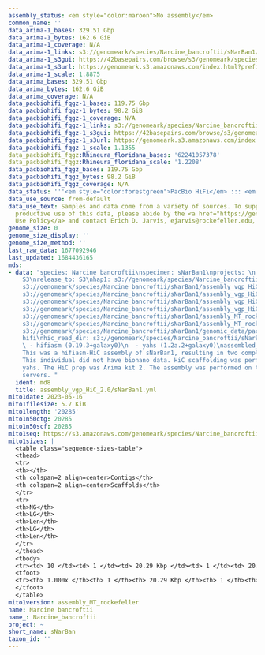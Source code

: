 ```yaml
---
assembly_status: <em style="color:maroon">No assembly</em>
common_name: ''
data_arima-1_bases: 329.51 Gbp
data_arima-1_bytes: 162.6 GiB
data_arima-1_coverage: N/A
data_arima-1_links: s3://genomeark/species/Narcine_bancroftii/sNarBan1/genomic_data/arima/<br>
data_arima-1_s3gui: https://42basepairs.com/browse/s3/genomeark/species/Narcine_bancroftii/sNarBan1/genomic_data/arima/
data_arima-1_s3url: https://genomeark.s3.amazonaws.com/index.html?prefix=species/Narcine_bancroftii/sNarBan1/genomic_data/arima/
data_arima-1_scale: 1.8875
data_arima_bases: 329.51 Gbp
data_arima_bytes: 162.6 GiB
data_arima_coverage: N/A
data_pacbiohifi_fqgz-1_bases: 119.75 Gbp
data_pacbiohifi_fqgz-1_bytes: 98.2 GiB
data_pacbiohifi_fqgz-1_coverage: N/A
data_pacbiohifi_fqgz-1_links: s3://genomeark/species/Narcine_bancroftii/sNarBan1/genomic_data/pacbio_hifi/<br>
data_pacbiohifi_fqgz-1_s3gui: https://42basepairs.com/browse/s3/genomeark/species/Narcine_bancroftii/sNarBan1/genomic_data/pacbio_hifi/
data_pacbiohifi_fqgz-1_s3url: https://genomeark.s3.amazonaws.com/index.html?prefix=species/Narcine_bancroftii/sNarBan1/genomic_data/pacbio_hifi/
data_pacbiohifi_fqgz-1_scale: 1.1355
data_pacbiohifi_fqgz:Rhineura_floridana_bases: '62241057378'
data_pacbiohifi_fqgz:Rhineura_floridana_scale: '1.2208'
data_pacbiohifi_fqgz_bases: 119.75 Gbp
data_pacbiohifi_fqgz_bytes: 98.2 GiB
data_pacbiohifi_fqgz_coverage: N/A
data_status: '''<em style="color:forestgreen">PacBio HiFi</em> ::: <em style="color:forestgreen">Arima</em>'''
data_use_source: from-default
data_use_text: Samples and data come from a variety of sources. To support fair and
  productive use of this data, please abide by the <a href="https://genome10k.soe.ucsc.edu/data-use-policies/">Data
  Use Policy</a> and contact Erich D. Jarvis, ejarvis@rockefeller.edu, with any questions.
genome_size: 0
genome_size_display: ''
genome_size_method: ''
last_raw_data: 1677092946
last_updated: 1684436165
mds:
- data: "species: Narcine bancroftii\nspecimen: sNarBan1\nprojects: \n  - vgp\ndata_location:
    S3\nrelease_to: S3\nhap1: s3://genomeark/species/Narcine_bancroftii/sNarBan1/assembly_vgp_HiC_2.0/sNarBan1.HiC.hap1.20230516.fasta.gz\nhap2:
    s3://genomeark/species/Narcine_bancroftii/sNarBan1/assembly_vgp_HiC_2.0/sNarBan1.HiC.hap2.20230516.fasta.gz\npretext_hap1:
    s3://genomeark/species/Narcine_bancroftii/sNarBan1/assembly_vgp_HiC_2.0/evaluation/hap1/pretext/sNarBan1_hap1__s2_heatmap.pretext\npretext_hap2:
    s3://genomeark/species/Narcine_bancroftii/sNarBan1/assembly_vgp_HiC_2.0/evaluation/hap2/pretext/sNarBan1_hap2__s2_heatmap.pretext\nkmer_spectra_img:
    s3://genomeark/species/Narcine_bancroftii/sNarBan1/assembly_vgp_HiC_2.0/evaluation/merqury/sNarBan1_png/\nmito:
    s3://genomeark/species/Narcine_bancroftii/sNarBan1/assembly_MT_rockefeller/sNarBan1.MT.20230516.fasta.gz\nmito_gb:
    s3://genomeark/species/Narcine_bancroftii/sNarBan1/assembly_MT_rockefeller/sNarBan1.MT.20230516.gb\npacbio_read_dir:
    s3://genomeark/species/Narcine_bancroftii/sNarBan1/genomic_data/pacbio_hifi/\npacbio_read_type:
    hifi\nhic_read_dir: s3://genomeark/species/Narcine_bancroftii/sNarBan1/genomic_data/arima/\npipeline:\n
    \ - hifiasm (0.19.3+galaxy0)\n  - yahs (1.2a.2+galaxy0)\nassembled_by_group: Rockefeller\nnotes:
    This was a hifiasm-HiC assembly of sNarBan1, resulting in two complete haplotypes.
    This individual did not have bionano data. HiC scaffolding was performed with
    yahs. The HiC prep was Arima kit 2. The assembly was performed on the Galaxy EU
    servers. "
  ident: md8
  title: assembly_vgp_HiC_2.0/sNarBan1.yml
mito1date: 2023-05-16
mito1filesize: 5.7 KiB
mito1length: '20285'
mito1n50ctg: 20285
mito1n50scf: 20285
mito1seq: https://s3.amazonaws.com/genomeark/species/Narcine_bancroftii/sNarBan1/assembly_MT_rockefeller/sNarBan1.MT.20230516.fasta.gz
mito1sizes: |
  <table class="sequence-sizes-table">
  <thead>
  <tr>
  <th></th>
  <th colspan=2 align=center>Contigs</th>
  <th colspan=2 align=center>Scaffolds</th>
  </tr>
  <tr>
  <th>NG</th>
  <th>LG</th>
  <th>Len</th>
  <th>LG</th>
  <th>Len</th>
  </tr>
  </thead>
  <tbody>
  <tr><td> 10 </td><td> 1 </td><td> 20.29 Kbp </td><td> 1 </td><td> 20.29 Kbp </td></tr><tr><td> 20 </td><td> 1 </td><td> 20.29 Kbp </td><td> 1 </td><td> 20.29 Kbp </td></tr><tr><td> 30 </td><td> 1 </td><td> 20.29 Kbp </td><td> 1 </td><td> 20.29 Kbp </td></tr><tr><td> 40 </td><td> 1 </td><td> 20.29 Kbp </td><td> 1 </td><td> 20.29 Kbp </td></tr><tr style="background-color:#cccccc;"><td> 50 </td><td> 1 </td><td style="background-color:#ff8888;"> 20.29 Kbp </td><td> 1 </td><td style="background-color:#ff8888;"> 20.29 Kbp </td></tr><tr><td> 60 </td><td> 1 </td><td> 20.29 Kbp </td><td> 1 </td><td> 20.29 Kbp </td></tr><tr><td> 70 </td><td> 1 </td><td> 20.29 Kbp </td><td> 1 </td><td> 20.29 Kbp </td></tr><tr><td> 80 </td><td> 1 </td><td> 20.29 Kbp </td><td> 1 </td><td> 20.29 Kbp </td></tr><tr><td> 90 </td><td> 1 </td><td> 20.29 Kbp </td><td> 1 </td><td> 20.29 Kbp </td></tr><tr><td> 100 </td><td> 1 </td><td> 20.29 Kbp </td><td> 1 </td><td> 20.29 Kbp </td></tr></tbody>
  <tfoot>
  <tr><th> 1.000x </th><th> 1 </th><th> 20.29 Kbp </th><th> 1 </th><th> 20.29 Kbp </th></tr>
  </tfoot>
  </table>
mito1version: assembly_MT_rockefeller
name: Narcine bancroftii
name_: Narcine_bancroftii
project: ~
short_name: sNarBan
taxon_id: ''
---
```

